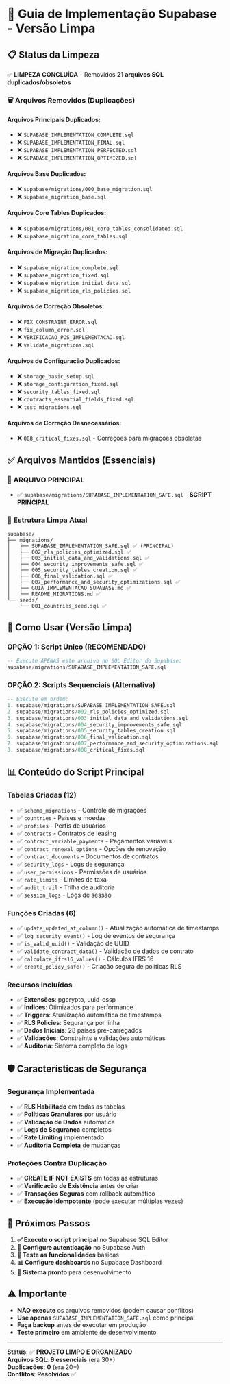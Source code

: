# 🚀 Guia de Implementação Supabase - Versão Limpa

## 📋 Status da Limpeza

✅ **LIMPEZA CONCLUÍDA** - Removidos **21 arquivos SQL duplicados/obsoletos**

### 🗑️ Arquivos Removidos (Duplicações)

#### Arquivos Principais Duplicados:
- ❌ `SUPABASE_IMPLEMENTATION_COMPLETE.sql`
- ❌ `SUPABASE_IMPLEMENTATION_FINAL.sql` 
- ❌ `SUPABASE_IMPLEMENTATION_PERFECTED.sql`
- ❌ `SUPABASE_IMPLEMENTATION_OPTIMIZED.sql`

#### Arquivos Base Duplicados:
- ❌ `supabase/migrations/000_base_migration.sql`
- ❌ `supabase_migration_base.sql`

#### Arquivos Core Tables Duplicados:
- ❌ `supabase/migrations/001_core_tables_consolidated.sql`
- ❌ `supabase_migration_core_tables.sql`

#### Arquivos de Migração Duplicados:
- ❌ `supabase_migration_complete.sql`
- ❌ `supabase_migration_fixed.sql`
- ❌ `supabase_migration_initial_data.sql`
- ❌ `supabase_migration_rls_policies.sql`

#### Arquivos de Correção Obsoletos:
- ❌ `FIX_CONSTRAINT_ERROR.sql`
- ❌ `fix_column_error.sql`
- ❌ `VERIFICACAO_POS_IMPLEMENTACAO.sql`
- ❌ `validate_migrations.sql`

#### Arquivos de Configuração Duplicados:
- ❌ `storage_basic_setup.sql`
- ❌ `storage_configuration_fixed.sql`
- ❌ `security_tables_fixed.sql`
- ❌ `contracts_essential_fields_fixed.sql`
- ❌ `test_migrations.sql`

#### Arquivos de Correção Desnecessários:
- ❌ `008_critical_fixes.sql` - Correções para migrações obsoletas

## ✅ Arquivos Mantidos (Essenciais)

### 🎯 **ARQUIVO PRINCIPAL**
- ✅ `supabase/migrations/SUPABASE_IMPLEMENTATION_SAFE.sql` - **SCRIPT PRINCIPAL**

### 📁 Estrutura Limpa Atual

```
supabase/
├── migrations/
│   ├── SUPABASE_IMPLEMENTATION_SAFE.sql ✅ (PRINCIPAL)
│   ├── 002_rls_policies_optimized.sql ✅
│   ├── 003_initial_data_and_validations.sql ✅
│   ├── 004_security_improvements_safe.sql ✅
│   ├── 005_security_tables_creation.sql ✅
│   ├── 006_final_validation.sql ✅
│   ├── 007_performance_and_security_optimizations.sql ✅
│   ├── GUIA_IMPLEMENTACAO_SUPABASE.md ✅
│   └── README_MIGRATIONS.md ✅
└── seeds/
    └── 001_countries_seed.sql ✅
```

## 🚀 Como Usar (Versão Limpa)

### **OPÇÃO 1: Script Único (RECOMENDADO)**
```sql
-- Execute APENAS este arquivo no SQL Editor do Supabase:
supabase/migrations/SUPABASE_IMPLEMENTATION_SAFE.sql
```

### **OPÇÃO 2: Scripts Sequenciais (Alternativa)**
```sql
-- Execute em ordem:
1. supabase/migrations/SUPABASE_IMPLEMENTATION_SAFE.sql
2. supabase/migrations/002_rls_policies_optimized.sql
3. supabase/migrations/003_initial_data_and_validations.sql
4. supabase/migrations/004_security_improvements_safe.sql
5. supabase/migrations/005_security_tables_creation.sql
6. supabase/migrations/006_final_validation.sql
7. supabase/migrations/007_performance_and_security_optimizations.sql
8. supabase/migrations/008_critical_fixes.sql
```

## 📊 Conteúdo do Script Principal

### **Tabelas Criadas (12)**
- ✅ `schema_migrations` - Controle de migrações
- ✅ `countries` - Países e moedas
- ✅ `profiles` - Perfis de usuários
- ✅ `contracts` - Contratos de leasing
- ✅ `contract_variable_payments` - Pagamentos variáveis
- ✅ `contract_renewal_options` - Opções de renovação
- ✅ `contract_documents` - Documentos de contratos
- ✅ `security_logs` - Logs de segurança
- ✅ `user_permissions` - Permissões de usuários
- ✅ `rate_limits` - Limites de taxa
- ✅ `audit_trail` - Trilha de auditoria
- ✅ `session_logs` - Logs de sessão

### **Funções Criadas (6)**
- ✅ `update_updated_at_column()` - Atualização automática de timestamps
- ✅ `log_security_event()` - Log de eventos de segurança
- ✅ `is_valid_uuid()` - Validação de UUID
- ✅ `validate_contract_data()` - Validação de dados de contrato
- ✅ `calculate_ifrs16_values()` - Cálculos IFRS 16
- ✅ `create_policy_safe()` - Criação segura de políticas RLS

### **Recursos Incluídos**
- ✅ **Extensões**: pgcrypto, uuid-ossp
- ✅ **Índices**: Otimizados para performance
- ✅ **Triggers**: Atualização automática de timestamps
- ✅ **RLS Policies**: Segurança por linha
- ✅ **Dados Iniciais**: 28 países pré-carregados
- ✅ **Validações**: Constraints e validações automáticas
- ✅ **Auditoria**: Sistema completo de logs

## 🛡️ Características de Segurança

### **Segurança Implementada**
- ✅ **RLS Habilitado** em todas as tabelas
- ✅ **Políticas Granulares** por usuário
- ✅ **Validação de Dados** automática
- ✅ **Logs de Segurança** completos
- ✅ **Rate Limiting** implementado
- ✅ **Auditoria Completa** de mudanças

### **Proteções Contra Duplicação**
- ✅ **CREATE IF NOT EXISTS** em todas as estruturas
- ✅ **Verificação de Existência** antes de criar
- ✅ **Transações Seguras** com rollback automático
- ✅ **Execução Idempotente** (pode executar múltiplas vezes)

## 🎯 Próximos Passos

1. **✅ Execute o script principal** no Supabase SQL Editor
2. **🔐 Configure autenticação** no Supabase Auth
3. **🧪 Teste as funcionalidades** básicas
4. **📊 Configure dashboards** no Supabase Dashboard
5. **🚀 Sistema pronto** para desenvolvimento

## ⚠️ Importante

- **NÃO execute** os arquivos removidos (podem causar conflitos)
- **Use apenas** `SUPABASE_IMPLEMENTATION_SAFE.sql` como principal
- **Faça backup** antes de executar em produção
- **Teste primeiro** em ambiente de desenvolvimento

---

**Status**: ✅ **PROJETO LIMPO E ORGANIZADO**  
**Arquivos SQL**: **9 essenciais** (era 30+)  
**Duplicações**: **0** (era 20+)  
**Conflitos**: **Resolvidos** ✅
